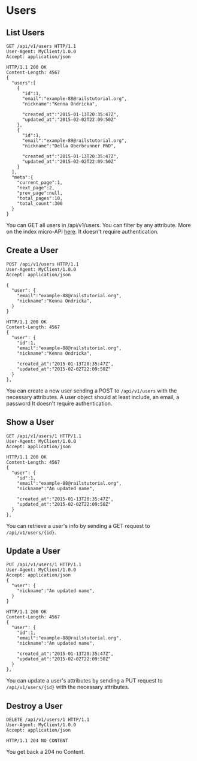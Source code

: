 # Users

## List Users
```http
GET /api/v1/users HTTP/1.1
User-Agent: MyClient/1.0.0
Accept: application/json
```
```http
HTTP/1.1 200 OK
Content-Length: 4567
{
  "users":[
    {
      "id":1,
      "email":"example-88@railstutorial.org",
      "nickname":"Kenna Ondricka",

      "created_at":"2015-01-13T20:35:47Z",
      "updated_at":"2015-02-02T22:09:50Z"
    },
    {
      "id":1,
      "email":"example-89@railstutorial.org",
      "nickname":"Della Oberbrunner PhD",

      "created_at":"2015-01-13T20:35:47Z",
      "updated_at":"2015-02-02T22:09:50Z"
    }
  ],
  "meta":{
    "current_page":1,
    "next_page":2,
    "prev_page":null,
    "total_pages":10,
    "total_count":300
  }
}
```

You can GET all users in /api/v1/users.
You can filter by any attribute.
More on the index micro-API [here](https://github.com/kollegorna/active_hash_relation).
It doesn't require authentication.


## Create a User
```http
POST /api/v1/users HTTP/1.1
User-Agent: MyClient/1.0.0
Accept: application/json

{
  "user": {
    "email":"example-88@railstutorial.org",
    "nickname":"Kenna Ondricka",
  }
}
```
```http
HTTP/1.1 200 OK
Content-Length: 4567
{
  "user": {
    "id":1,
    "email":"example-88@railstutorial.org",
    "nickname":"Kenna Ondricka",

    "created_at":"2015-01-13T20:35:47Z",
    "updated_at":"2015-02-02T22:09:50Z"
  }
},
```

You can create a new user sending a POST to `/api/v1/users` with the necessary attributes.
A user object should at least include, an email, a password
It doesn't require authentication.


## Show a User
```http
GET /api/v1/users/1 HTTP/1.1
User-Agent: MyClient/1.0.0
Accept: application/json
```
```http
HTTP/1.1 200 OK
Content-Length: 4567
{
  "user": {
    "id":1,
    "email":"example-88@railstutorial.org",
    "nickname":"An updated name",

    "created_at":"2015-01-13T20:35:47Z",
    "updated_at":"2015-02-02T22:09:50Z"
  }
},
```
You can retrieve a user's info by sending a GET request to `/api/v1/users/{id}`.


## Update a User
```http
PUT /api/v1/users/1 HTTP/1.1
User-Agent: MyClient/1.0.0
Accept: application/json
{
  "user": {
    "nickname":"An updated name",
  }
}
```
```http
HTTP/1.1 200 OK
Content-Length: 4567
{
  "user": {
    "id":1,
    "email":"example-88@railstutorial.org",
    "nickname":"An updated name",

    "created_at":"2015-01-13T20:35:47Z",
    "updated_at":"2015-02-02T22:09:50Z"
  }
},
```
You can update a user's attributes by sending a PUT request to `/api/v1/users/{id}` with the necessary attributes.


## Destroy a User
```http
DELETE /api/v1/users/1 HTTP/1.1
User-Agent: MyClient/1.0.0
Accept: application/json
```
```http
HTTP/1.1 204 NO CONTENT

```

You get back a 204 no Content.
